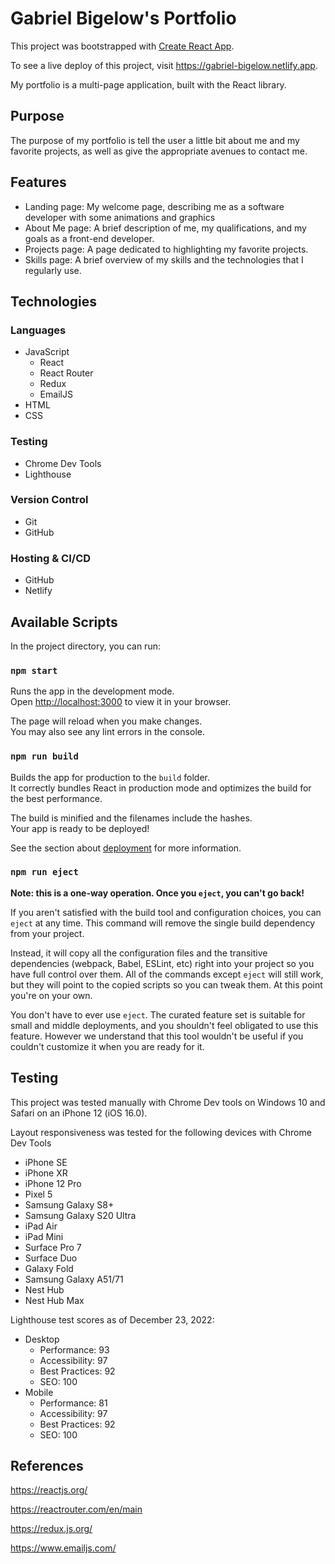 # Gabriel Bigelow's Portfolio

This project was bootstrapped with [Create React App](https://github.com/facebook/create-react-app).

To see a live deploy of this project, visit https://gabriel-bigelow.netlify.app.

My portfolio is a multi-page application, built with the React library.

## Purpose 

The purpose of my portfolio is tell the user a little bit about me and my favorite projects, as well as give the appropriate avenues to contact me.

## Features

* Landing page: My welcome page, describing me as a software developer with some animations and graphics
* About Me page: A brief description of me, my qualifications, and my goals as a front-end developer.
* Projects page: A page dedicated to highlighting my favorite projects.
* Skills page: A brief overview of my skills and the technologies that I regularly use.

## Technologies


### Languages
<ul> 
    <li>JavaScript
        <ul>
            <li>React</li>
            <li>React Router</li>
            <li>Redux</li>
            <li>EmailJS</li>
        </ul>
    </li>
    <li>HTML</li>
    <li>CSS</li>
</ul>

### Testing
* Chrome Dev Tools
* Lighthouse

### Version Control
* Git
* GitHub

### Hosting & CI/CD
* GitHub
* Netlify

## Available Scripts

In the project directory, you can run:

### `npm start`

Runs the app in the development mode.\
Open [http://localhost:3000](http://localhost:3000) to view it in your browser.

The page will reload when you make changes.\
You may also see any lint errors in the console.

### `npm run build`

Builds the app for production to the `build` folder.\
It correctly bundles React in production mode and optimizes the build for the best performance.

The build is minified and the filenames include the hashes.\
Your app is ready to be deployed!

See the section about [deployment](https://facebook.github.io/create-react-app/docs/deployment) for more information.

### `npm run eject`

**Note: this is a one-way operation. Once you `eject`, you can't go back!**

If you aren't satisfied with the build tool and configuration choices, you can `eject` at any time. This command will remove the single build dependency from your project.

Instead, it will copy all the configuration files and the transitive dependencies (webpack, Babel, ESLint, etc) right into your project so you have full control over them. All of the commands except `eject` will still work, but they will point to the copied scripts so you can tweak them. At this point you're on your own.

You don't have to ever use `eject`. The curated feature set is suitable for small and middle deployments, and you shouldn't feel obligated to use this feature. However we understand that this tool wouldn't be useful if you couldn't customize it when you are ready for it.


## Testing

This project was tested manually with Chrome Dev tools on Windows 10 and Safari on an iPhone 12 (iOS 16.0).

Layout responsiveness was tested for the following devices with Chrome Dev Tools
<ul>
    <li>iPhone SE</li>
    <li>iPhone XR</li>
    <li>iPhone 12 Pro</li>
    <li>Pixel 5</li>
    <li>Samsung Galaxy S8+</li>
    <li>Samsung Galaxy S20 Ultra</li>
    <li>iPad Air</li>
    <li>iPad Mini</li>
    <li>Surface Pro 7</li>
    <li>Surface Duo</li>
    <li>Galaxy Fold</li>
    <li>Samsung Galaxy A51/71</li>
    <li>Nest Hub</li>
    <li>Nest Hub Max</li>
</ul>

Lighthouse test scores as of December 23, 2022:
    <ul>
        <li> Desktop 
            <ul>
                <li>Performance: 93</li>
                <li>Accessibility: 97</li>
                <li>Best Practices: 92</li>
                <li>SEO: 100</li>
            </ul>
        <li>Mobile
            <ul>
                <li>Performance: 81</li>
                <li>Accessibility: 97</li>
                <li>Best Practices: 92</li>
                <li>SEO: 100</li>
            </ul>
        </li>
    </ul>

## References


https://reactjs.org/

https://reactrouter.com/en/main

https://redux.js.org/

https://www.emailjs.com/
